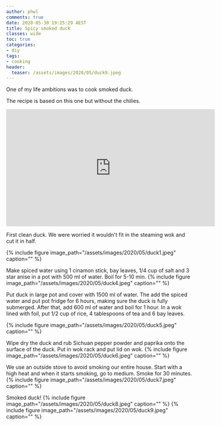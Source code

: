 ```yaml
---
author: phwl
comments: true
date: 2020-05-30 19:25:29 AEST
title: Spicy smoked duck
classes: wide
toc: true
categories:
- diy
tags:
- cooking
header:
  teaser: /assets/images/2020/05/duck9.jpeg
---
```


One of my life ambitions was to cook smoked duck.
<!-- more -->

The recipe is based on this one but without the chilies.

<iframe width="560" height="315" src="https://www.youtube.com/embed/isjysADRUx8" frameborder="0" allow="accelerometer; autoplay; encrypted-media; gyroscope; picture-in-picture" allowfullscreen></iframe>

First clean duck. We were worried it wouldn't fit in the steaming 
wok and cut it in half.

{% include figure image_path="/assets/images/2020/05/duck1.jpeg" caption="" %}

Make spiced water using 1 cinamon stick, bay leaves,
1/4 cup of salt and 3 star anise in a pot with 500 ml of water. Boil for 5-10 min.
{% include figure image_path="/assets/images/2020/05/duck4.jpeg" caption="" %}

Put duck in large pot and cover with 1500 ml of water. The add the 
spiced water and put pot fridge for 6 hours, making sure the duck is fully
submerged. After that, add 600 ml of water and boil for 1 hour.
In a wok lined with foil, put 1/2 cup of rice, 4 tablespoons of tea and 6 bay leaves.

{% include figure image_path="/assets/images/2020/05/duck5.jpeg" caption="" %}

Wipe dry the duck and rub Sichuan pepper powder and paprika onto the surface 
of the duck. Put in wok rack and put lid on wok.
{% include figure image_path="/assets/images/2020/05/duck6.jpeg" caption="" %}

We use an outside stove to avoid smoking our entire house. Start with a high heat and when it starts smoking, go to medium. 
Smoke for 30 minutes.
{% include figure image_path="/assets/images/2020/05/duck7.jpeg" caption="" %}

Smoked duck!
{% include figure image_path="/assets/images/2020/05/duck8.jpeg" caption="" %}
{% include figure image_path="/assets/images/2020/05/duck9.jpeg" caption="" %}

